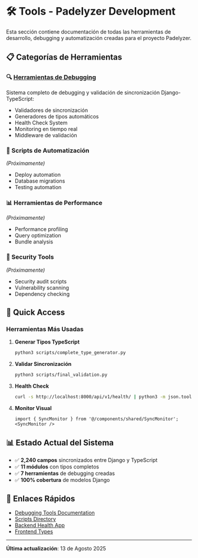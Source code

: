 # 🛠️ Tools - Padelyzer Development

Esta sección contiene documentación de todas las herramientas de desarrollo, debugging y automatización creadas para el proyecto Padelyzer.

## 📋 Categorías de Herramientas

### 🔍 [Herramientas de Debugging](./debugging-tools.md)
Sistema completo de debugging y validación de sincronización Django-TypeScript:
- Validadores de sincronización
- Generadores de tipos automáticos
- Health Check System
- Monitoring en tiempo real
- Middleware de validación

### 🚀 Scripts de Automatización
*(Próximamente)*
- Deploy automation
- Database migrations
- Testing automation

### 📊 Herramientas de Performance
*(Próximamente)*
- Performance profiling
- Query optimization
- Bundle analysis

### 🔐 Security Tools
*(Próximamente)*
- Security audit scripts
- Vulnerability scanning
- Dependency checking

## 🎯 Quick Access

### Herramientas Más Usadas

1. **Generar Tipos TypeScript**
   ```bash
   python3 scripts/complete_type_generator.py
   ```

2. **Validar Sincronización**
   ```bash
   python3 scripts/final_validation.py
   ```

3. **Health Check**
   ```bash
   curl -s http://localhost:8000/api/v1/health/ | python3 -m json.tool
   ```

4. **Monitor Visual**
   ```tsx
   import { SyncMonitor } from '@/components/shared/SyncMonitor';
   <SyncMonitor />
   ```

## 📊 Estado Actual del Sistema

- ✅ **2,240 campos** sincronizados entre Django y TypeScript
- ✅ **11 módulos** con tipos completos
- ✅ **7 herramientas** de debugging creadas
- ✅ **100% cobertura** de modelos Django

## 🔗 Enlaces Rápidos

- [Debugging Tools Documentation](./debugging-tools.md)
- [Scripts Directory](/scripts/)
- [Backend Health App](/backend/apps/health/)
- [Frontend Types](/frontend/src/types/complete/)

---

**Última actualización**: 13 de Agosto 2025